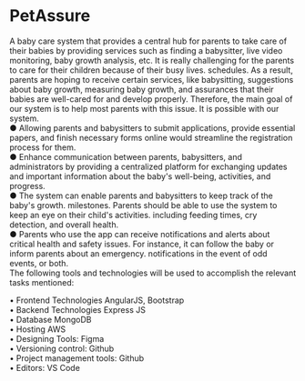 # PetAssure
A baby care system that provides a central hub for parents to take care of their babies by providing services such as finding a babysitter, live video monitoring, baby growth analysis, etc. 
It is really challenging for the parents to care for their children because of their busy lives.
schedules. As a result, parents are hoping to receive certain services, like babysitting,
suggestions about baby growth, measuring baby growth, and assurances that their babies
are well-cared for and develop properly. Therefore, the main goal of our system is to help
most parents with this issue. It is possible with our system.<br>
● Allowing parents and babysitters to submit applications, provide essential papers, and finish
necessary forms online would streamline the registration process for them.<br>
● Enhance communication between parents, babysitters, and administrators by providing a
centralized platform for exchanging updates and important information about the baby's
well-being, activities, and progress.<br>
● The system can enable parents and babysitters to keep track of the baby's growth.
milestones. Parents should be able to use the system to keep an eye on their child's activities.
including feeding times, cry detection, and overall health.<br>
● Parents who use the app can receive notifications and alerts about critical health and safety
issues. For instance, it can follow the baby or inform parents about an emergency.
notifications in the event of odd events, or both.<br>
The following tools and technologies will be used to accomplish the relevant tasks mentioned:<br>

• Frontend Technologies AngularJS, Bootstrap<br>
• Backend Technologies Express JS<br>
• Database MongoDB<br>
• Hosting AWS<br>
• Designing Tools: Figma<br>
• Versioning control: Github<br>
• Project management tools: Github<br>
• Editors: VS Code
